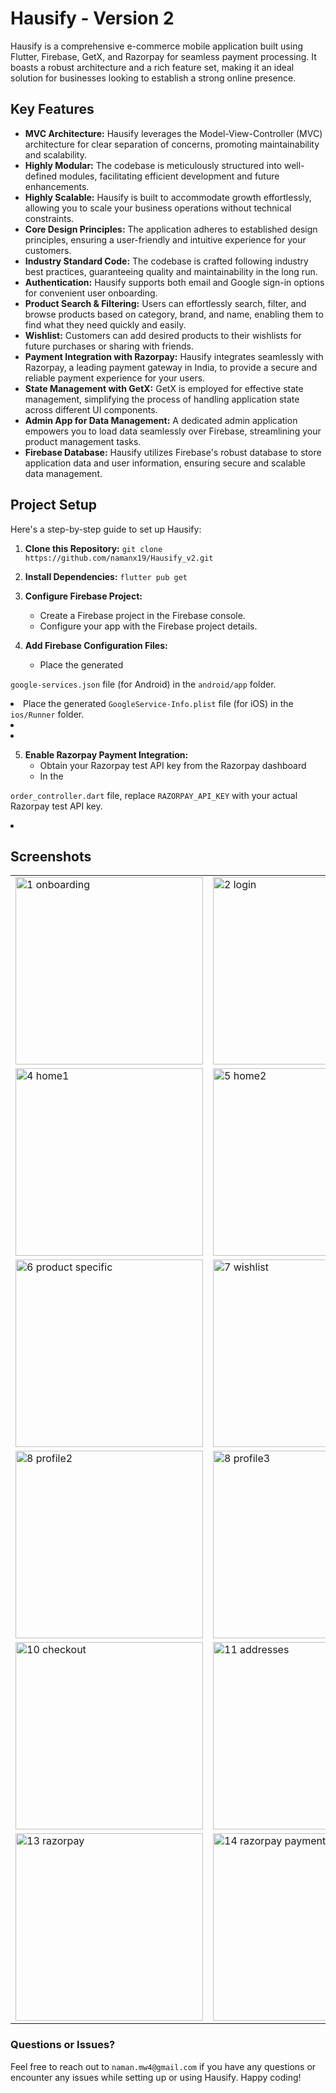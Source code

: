 # Hausify - Version 2

Hausify is a comprehensive e-commerce mobile application built using Flutter, Firebase, GetX, and Razorpay for seamless payment processing. It boasts a robust architecture and a rich feature set, making it an ideal solution for businesses looking to establish a strong online presence.

## Key Features

* **MVC Architecture:** Hausify leverages the Model-View-Controller (MVC) architecture for clear separation of concerns, promoting maintainability and scalability.
* **Highly Modular:** The codebase is meticulously structured into well-defined modules, facilitating efficient development and future enhancements.
* **Highly Scalable:** Hausify is built to accommodate growth effortlessly, allowing you to scale your business operations without technical constraints.
* **Core Design Principles:** The application adheres to established design principles, ensuring a user-friendly and intuitive experience for your customers.
* **Industry Standard Code:** The codebase is crafted following industry best practices, guaranteeing quality and maintainability in the long run.
* **Authentication:** Hausify supports both email and Google sign-in options for convenient user onboarding.
* **Product Search & Filtering:** Users can effortlessly search, filter, and browse products based on category, brand, and name, enabling them to find what they need quickly and easily.
* **Wishlist:** Customers can add desired products to their wishlists for future purchases or sharing with friends.
* **Payment Integration with Razorpay:** Hausify integrates seamlessly with Razorpay, a leading payment gateway in India, to provide a secure and reliable payment experience for your users.
* **State Management with GetX:** GetX is employed for effective state management, simplifying the process of handling application state across different UI components.
* **Admin App for Data Management:** A dedicated admin application empowers you to load data seamlessly over Firebase, streamlining your product management tasks.
* **Firebase Database:** Hausify utilizes Firebase's robust database to store application data and user information, ensuring secure and scalable data management.

## Project Setup

Here's a step-by-step guide to set up Hausify:

1. **Clone this Repository:**
   ```git clone https://github.com/namanx19/Hausify_v2.git```
2. **Install Dependencies:**
   ```flutter pub get```
3. **Configure Firebase Project:**
   <ul>
     <li>Create a Firebase project in the Firebase console.</li>
     <li>Configure your app with the Firebase project details.</li>
   </ul>
   
4. **Add Firebase Configuration Files:**
   <ul>
     <li>Place the generated
  ```google-services.json``` file (for Android) in the ```android/app``` folder.</li>
     <li>Place the generated 
     ```GoogleService-Info.plist``` file (for iOS) in the ```ios/Runner``` folder.</li>
     <li></li>
     <li></li>
   </ul>
   
5. **Enable Razorpay Payment Integration:**
   <ul>
     <li>Obtain your Razorpay test API key from the Razorpay dashboard</li>
     <li>In the
  ```order_controller.dart``` file, replace ```RAZORPAY_API_KEY``` with your actual Razorpay test API key.</li>
     <li></li>
   </ul>


## Screenshots
<table>
  <tr>
    <td><img src="https://github.com/namanx19/Hausify_v2/assets/71885262/695e18df-714b-4a62-98b4-cfd94c005e41" alt="1 onboarding" width="300" height="auto"></td>
    <td><img src="https://github.com/namanx19/Hausify_v2/assets/71885262/43b105e1-69f2-4abf-8854-9293a45dd02e" alt="2 login" width="300" height="auto"></td>
    <td><img src="https://github.com/namanx19/Hausify_v2/assets/71885262/820c036d-4fd7-4a32-9fea-7917d6dda618" alt="3 signup" width="300" height="auto"></td>
  </tr>

  <tr>
    <td><img src="https://github.com/namanx19/Hausify_v2/assets/71885262/3d82d0fb-5bae-4559-b4ce-8054fa23e54f" alt="4 home1" width="300" height="auto"></td>
    <td><img src="https://github.com/namanx19/Hausify_v2/assets/71885262/4b020794-f32c-463c-b89b-9479bca5e3e1" alt="5 home2" width="300" height="auto"></td>
    <td><img src="https://github.com/namanx19/Hausify_v2/assets/71885262/c680d4dd-2d36-40e8-aa5c-cf9843e3606a" alt="5 store" width="300" height="auto"></td>
  </tr>

  <tr>
    <td><img src="https://github.com/namanx19/Hausify_v2/assets/71885262/a5df32c1-68cf-4f5d-9824-5d53bcfe77ec" alt="6 product specific" width="300" height="auto"></td>
    <td><img src="https://github.com/namanx19/Hausify_v2/assets/71885262/8fdf7427-7b7e-41bc-a05c-1c29a6af78a6" alt="7 wishlist" width="300" height="auto"></td>
    <td><img src="https://github.com/namanx19/Hausify_v2/assets/71885262/c384f8ef-947b-4c34-8c02-91c3dc8b9fa4" alt="8 profile1" width="300" height="auto"></td>
  </tr>

  <tr>
    <td><img src="https://github.com/namanx19/Hausify_v2/assets/71885262/865b1769-48fc-447a-ad7c-856947d432d5" alt="8 profile2" width="300" height="auto"></td>
    <td><img src="https://github.com/namanx19/Hausify_v2/assets/71885262/3aa1a6b7-bfc5-48c9-8c8a-2bb27289c052" alt="8 profile3" width="300" height="auto"></td>
    <td><img src="https://github.com/namanx19/Hausify_v2/assets/71885262/6c68cb71-d2aa-4900-bf93-6d574f02abcc" alt="9 cart" width="300" height="auto"></td>
  </tr>


  <tr>
    <td><img src="https://github.com/namanx19/Hausify_v2/assets/71885262/b7671661-eb42-4982-9777-6ea63fb9da3d" alt="10 checkout" width="300" height="auto"></td>
    <td><img src="https://github.com/namanx19/Hausify_v2/assets/71885262/885f3ddb-73fa-4fb4-8284-d2e451a8712e" alt="11 addresses" width="300" height="auto"></td>
    <td><img src="https://github.com/namanx19/Hausify_v2/assets/71885262/6d846c8f-8157-44e9-bf03-64c0a8a2e7e3" alt="12 payment methods" width="300" height="auto"></td>
  </tr>

  <tr>
    <td><img src="https://github.com/namanx19/Hausify_v2/assets/71885262/85bca246-6741-4a19-8d12-d3925c51718f" alt="13 razorpay" width="300" height="auto"></td>
    <td><img src="https://github.com/namanx19/Hausify_v2/assets/71885262/81841d8a-ea1e-430f-bfbd-8dd8187db5d7" alt="14 razorpay payment screens" width="300" height="auto"></td>
    <td><img src="https://github.com/namanx19/Hausify_v2/assets/71885262/bc89f7b7-fc0b-4a5d-b9ae-dfa5dbb63c47" alt="15 orders" width="300" height="auto"></td>
  </tr>
  
</table>

### Questions or Issues?
Feel free to reach out to ```naman.mw4@gmail.com``` if you have any questions or encounter any issues while setting up or using Hausify. Happy coding!
